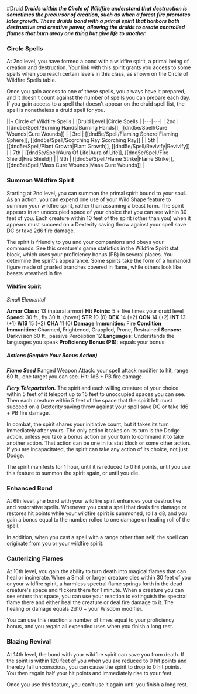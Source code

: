 #Druid
***Druids within the Circle of Wildfire understand that destruction is sometimes the precursor of creation, such as when a forest fire promotes later growth. These druids bond with a primal spirit that harbors both destructive and creative power, allowing the druids to create controlled flames that burn away one thing but give life to another.***

### Circle Spells
At 2nd level, you have formed a bond with a wildfire spirit, a primal being of creation and destruction. Your link with this spirit grants you access to some spells when you reach certain levels in this class, as shown on the Circle of Wildfire Spells table.

Once you gain access to one of these spells, you always have it prepared, and it doesn't count against the number of spells you can prepare each day. If you gain access to a spell that doesn't appear on the druid spell list, the spell is nonetheless a druid spell for you. 

||~ Circle of Wildfire Spells |
|Druid Level |Circle Spells |
|---|---|
| 2nd | [[dnd5e/Spell/Burning Hands\|Burning Hands]], [[dnd5e/Spell/Cure Wounds\|Cure Wounds]] |
| 3rd | [[dnd5e/Spell/Flaming Sphere\|Flaming Sphere]], [[dnd5e/Spell/Scorching Ray\|Scorching Ray]] |
| 5th | [[dnd5e/Spell/Plant Growth\|Plant Growth]], [[dnd5e/Spell/Revivify\|Revivify]] |
| 7th | [[dnd5e/Spell/Aura Of Life\|Aura of Life]], [[dnd5e/Spell/Fire Shield\|Fire Shield]] |
| 9th | [[dnd5e/Spell/Flame Strike\|Flame Strike]], [[dnd5e/Spell/Mass Cure Wounds\|Mass Cure Wounds]] |

### Summon Wildfire Spirit
Starting at 2nd level, you can summon the primal spirit bound to your soul. As an action, you can expend one use of your Wild Shape feature to summon your wildfire spirit, rather than assuming a beast form. The spirit appears in an unoccupied space of your choice that you can see within 30 feet of you. Each creature within 10 feet of the spirit (other than you) when it appears must succeed on a Dexterity saving throw against your spell save DC or take 2d6 fire damage.

The spirit is friendly to you and your companions and obeys your commands. See this creature's game statistics in the Wildfire Spirit stat block, which uses your proficiency bonus (PB) in several places. You determine the spirit's appearance. Some spirits take the form of a humanoid figure made of gnarled branches covered in flame, while others look like beasts wreathed in fire.

#### **Wildfire Spirit**
*Small Elemental*

**Armor Class:** 13 (natural armor)
**Hit Points:**  5 + five times your druid level
**Speed:** 30 ft., fly 30 ft. (hover)
**STR** 10 (0) **DEX** 14 (+2) **CON** 14 (+2) **INT** 13 (+1) **WIS** 15 (+2) **CHA** 11 (0)
**Damage Immunities:** Fire
**Condition Immunities:** Charmed, Frightened, Grappled, Prone, Restrained
**Senses:** Darkvision 60 ft., passive Perception 12
**Languages:** Understands the languages you speak
**Proficiency Bonus (PB):** equals your bonus

##### Actions (Require Your Bonus Action)
***Flame Seed*** Ranged Weapon Attack: your spell attack modifier to hit, range 60 ft., one target you can see. Hit: 1d6 + PB fire damage.

***Fiery Teleportation.***  The spirit and each willing creature of your choice within 5 feet of it teleport up to 15 feet to unoccupied spaces you can see. Then each creature within 5 feet of the space that the spirit left must succeed on a Dexterity saving throw against your spell save DC or take 1d6 + PB fire damage.

In combat, the spirit shares your initiative count, but it takes its turn immediately after yours. The only action it takes on its turn is the Dodge action, unless you take a bonus action on your turn to command it to take another action. That action can be one in its stat block or some other action. If you are incapacitated, the spirit can take any action of its choice, not just Dodge.

The spirit manifests for 1 hour, until it is reduced to 0 hit points, until you use this feature to summon the spirit again, or until you die.

### Enhanced Bond
At 6th level, yhe bond with your wildfire spirit enhances your destructive and restorative spells. Whenever you cast a spell that deals fire damage or restores hit points while your wildfire spirit is summoned, roll a d8, and you gain a bonus equal to the number rolled to one damage or healing roll of the spell.

In addition, when you cast a spell with a range other than self, the spell can originate from you or your wildfire spirit.

### Cauterizing Flames
At 10th level, you gain the ability to turn death into magical flames that can heal or incinerate. When a Small or larger creature dies within 30 feet of you or your wildfire spirit, a harmless spectral flame springs forth in the dead creature's space and flickers there for 1 minute. When a creature you can see enters that space, you can use your reaction to extinguish the spectral flame there and either heal the creature or deal fire damage to it. The healing or damage equals 2d10 + your Wisdom modifier.

You can use this reaction a number of times equal to your proficiency bonus, and you regain all expended uses when you finish a long rest.

### Blazing Revival
At 14th level, the bond with your wildfire spirit can save you from death. If the spirit is within 120 feet of you when you are reduced to 0 hit points and thereby fall unconscious, you can cause the spirit to drop to 0 hit points. You then regain half your hit points and immediately rise to your feet.

Once you use this feature, you can't use it again until you finish a long rest.